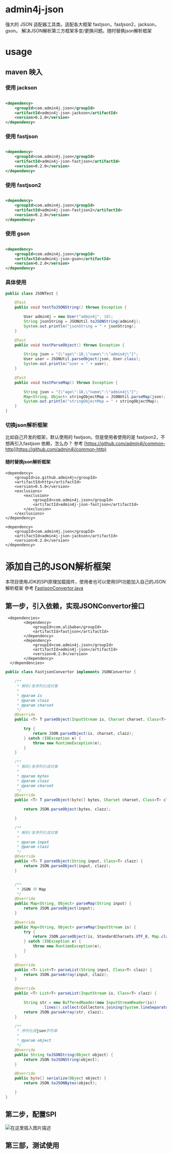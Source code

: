 # admin4j-json

强大的 JSON 适配器工具类。适配各大框架 fastjson，fastjson2，jackson，gson。
解决JSON解析第三方框架多变/更换问题。随时替换json解析框架

# usage

## maven 映入

### 使用 jackson

```xml

<dependency>
    <groupId>com.admin4j.json</groupId>
    <artifactId>admin4j-json-jackson</artifactId>
    <version>0.2.0</version>
</dependency>
```

### 使用 fastjson

```xml

<dependency>
    <groupId>com.admin4j.json</groupId>
    <artifactId>admin4j-json-fastjson</artifactId>
    <version>0.2.0</version>
</dependency>
```

### 使用 fastjson2

```xml

<dependency>
    <groupId>com.admin4j.json</groupId>
    <artifactId>admin4j-json-fastjson2</artifactId>
    <version>0.2.0</version>
</dependency>
```

### 使用 gson

```xml

<dependency>
    <groupId>com.admin4j.json</groupId>
    <artifactId>admin4j-json-gson</artifactId>
    <version>0.2.0</version>
</dependency>
```

### 具体使用

```java
public class JSONTest {

    @Test
    public void testToJSONString() throws Exception {

        User admin4j = new User("admin4j", 18);
        String jsonString = JSONUtil.toJSONString(admin4j);
        System.out.println("jsonString = " + jsonString);
    }

    @Test
    public void testParseObject() throws Exception {

        String json = "{\"age\":18,\"name\":\"admin4j\"}";
        User user = JSONUtil.parseObject(json, User.class);
        System.out.println("user = " + user);
    }

    @Test
    public void testParseMap() throws Exception {

        String json = "{\"age\":18,\"name\":\"admin4j\"}";
        Map<String, Object> stringObjectMap = JSONUtil.parseMap(json);
        System.out.println("stringObjectMap = " + stringObjectMap);
    }
}
```

### 切换json解析框架

比如自己开发的框架，默认使用的 fastjson。但是使用者使用的是 fastjson2，不想再引入fastjson 依赖，怎么办？
参考 [https://github.com/admin4j/common-http](https://github.com/admin4j/common-http)

#### 随时替换json解析框架

``` 
<dependency>
    <groupId>io.github.admin4j</groupId>
    <artifactId>http</artifactId>
    <version>0.5.0</version>
    <exclusions>
        <exclusion>
            <groupId>com.admin4j.json</groupId>
            <artifactId>admin4j-json-fastjson</artifactId>
        </exclusion>
    </exclusions>
</dependency>

<dependency>
    <groupId>com.admin4j.json</groupId>
    <artifactId>admin4j-json-jackson</artifactId>
    <version>0.2.0</version>
</dependency>
```

# 添加自己的JSON解析框架

本项目使用JDK的SPI原理加载插件，使用者也可以使用SPI功能加入自己的JSON解析框架
參考 [FastjsonConvertor.java](https://github.com/admin4j/admin4j-json/blob/master/admin4j-json-fastjson/src/main/java/com/admin4j/json/FastjsonConvertor.java)

## 第一步，引入依赖，实现JSONConvertor接口

```
 <dependencies>
        <dependency>
            <groupId>com.alibaba</groupId>
            <artifactId>fastjson</artifactId>
        </dependency>
        <dependency>
            <groupId>com.admin4j.json</groupId>
            <artifactId>admin4j-json</artifactId>
            <version>0.2.0</version>
        </dependency>
  </dependencies>
```

```java
public class FastjsonConvertor implements JSONConvertor {

    /**
     * 解析/发序列化成对象
     *
     * @param is
     * @param clazz
     * @param charset
     */
    @Override
    public <T> T parseObject(InputStream is, Charset charset, Class<T> clazz) {

        try {
            return JSON.parseObject(is, charset, clazz);
        } catch (IOException e) {
            throw new RuntimeException(e);
        }
    }

    /**
     * 解析/发序列化成对象
     *
     * @param bytes
     * @param clazz
     * @param charset
     */
    @Override
    public <T> T parseObject(byte[] bytes, Charset charset, Class<T> clazz) {

        return JSON.parseObject(bytes, clazz);

    }

    /**
     * 解析/发序列化成对象
     *
     * @param input
     * @param clazz
     */
    @Override
    public <T> T parseObject(String input, Class<T> clazz) {
        return JSON.parseObject(input, clazz);
    }


    /**
     * JSON 转 Map
     */
    @Override
    public Map<String, Object> parseMap(String input) {
        return JSON.parseObject(input);
    }

    @Override
    public Map<String, Object> parseMap(InputStream is) {
        try {
            return JSON.parseObject(is, StandardCharsets.UTF_8, Map.class);
        } catch (IOException e) {
            throw new RuntimeException(e);
        }
    }

    @Override
    public <T> List<T> parseList(String input, Class<T> clazz) {
        return JSON.parseArray(input, clazz);
    }

    @Override
    public <T> List<T> parseList(InputStream is, Class<T> clazz) {

        String str = new BufferedReader(new InputStreamReader(is))
                .lines().collect(Collectors.joining(System.lineSeparator()));
        return JSON.parseArray(str, clazz);
    }

    /**
     * 序列化成json字符串
     *
     * @param object
     */
    @Override
    public String toJSONString(Object object) {
        return JSON.toJSONString(object);
    }

    @Override
    public byte[] serialize(Object object) {
        return JSON.toJSONBytes(object);

    }
}
```

## 第二步，配置SPI

![在这里插入图片描述](https://img-blog.csdnimg.cn/d131f63b1fc14e6fbfe0e938dcf33dd3.png)

## 第三部，测试使用